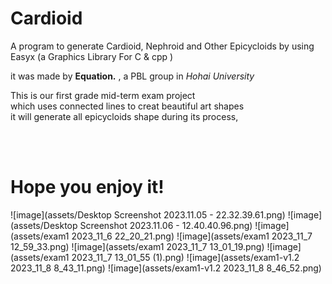 # Cardioid
A program to generate Cardioid, Nephroid and Other Epicycloids by using Easyx (a Graphics Library For C & cpp )

it was made by **Equation.** , a PBL group in *Hohai University*<br>

This is our first grade mid-term exam project<br> which uses connected lines to creat beautiful art shapes<br>it will generate all epicycloids shape during its process,<br>



<br><br>
# Hope you enjoy it!
![image](assets/Desktop Screenshot 2023.11.05 - 22.32.39.61.png)
![image](assets/Desktop Screenshot 2023.11.06 - 12.40.40.96.png)
![image](assets/exam1 2023_11_6 22_20_21.png)
![image](assets/exam1 2023_11_7 12_59_33.png)
![image](assets/exam1 2023_11_7 13_01_19.png)
![image](assets/exam1 2023_11_7 13_01_55 (1).png)
![image](assets/exam1-v1.2 2023_11_8 8_43_11.png)
![image](assets/exam1-v1.2 2023_11_8 8_46_52.png)
